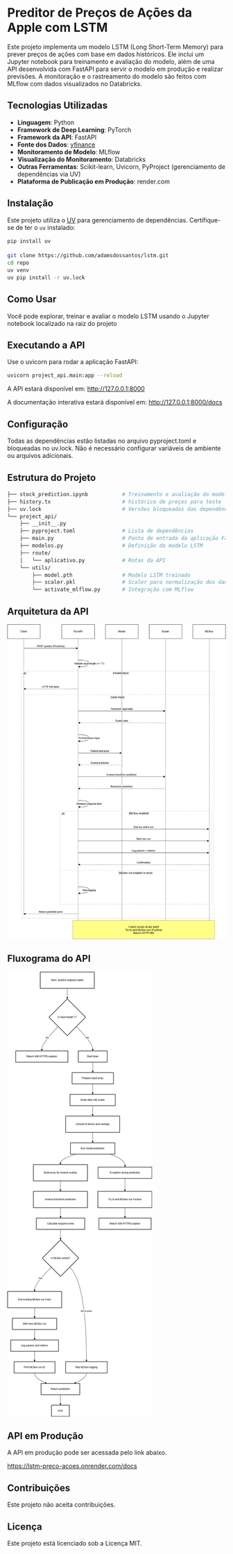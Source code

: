 # Preditor de Preços de Ações da Apple com LSTM

Este projeto implementa um modelo LSTM (Long Short-Term Memory) para prever preços de ações com base em dados históricos. Ele inclui um  Jupyter notebook para treinamento e avaliação do modelo, além de uma API desenvolvida com FastAPI para servir o modelo em produção e realizar previsões. A monitoração e o rastreamento do modelo são feitos com MLflow com dados visualizados no Databricks.



## Tecnologias Utilizadas

- **Linguagem**: Python  
- **Framework de Deep Learning**: PyTorch  
- **Framework da API**: FastAPI  
- **Fonte dos Dados**: [yfinance](https://github.com/ranaroussi/yfinance)  
- **Monitoramento de Modelo**: MLflow 
- **Visualização do Monitoramento**: Databricks 
- **Outras Ferramentas**: Scikit-learn, Uvicorn, PyProject (gerenciamento de dependências via UV)
- **Plataforma de Publicação em Produção**: render.com



## Instalação

Este projeto utiliza o [UV](https://github.com/astral-sh/uv) para gerenciamento de dependências. Certifique-se de ter o `uv` instalado:

```bash
pip install uv

git clone https://github.com/adamsdossantos/lstm.git
cd repo
uv venv
uv pip install -r uv.lock
```

## Como Usar

Você pode explorar, treinar e avaliar o modelo LSTM usando o Jupyter notebook localizado na raiz do projeto

## Executando a API

Use o uvicorn para rodar a aplicação FastAPI:

```bash
uvicorn project_api.main:app --reload
```
A API estará disponível em: http://127.0.0.1:8000

A documentação interativa estará disponível em: http://127.0.0.1:8000/docs

## Configuração

Todas as dependências estão listadas no arquivo pyproject.toml e bloqueadas no uv.lock. Não é necessário configurar variáveis de ambiente ou arquivos adicionais.

## Estrutura do Projeto

```bash
├── stock_prediction.ipynb           # Treinamento e avaliação do modelo
├── history.tx                       # histórico de preços para teste
├── uv.lock                          # Versões bloqueadas das dependências
└── project_api/
    ├── __init__.py
    ├── pyproject.toml               # Lista de dependências
    ├── main.py                      # Ponto de entrada da aplicação FastAPI
    ├── modelos.py                   # Definição do modelo LSTM
    ├── route/
    │   └── aplicativo.py            # Rotas da API
    └── utils/
        ├── model.pth                # Modelo LSTM treinado
        ├── scaler.pkl               # Scaler para normalização dos dados de entrada
        └── activate_mlflow.py       # Integração com MLflow
```
## Arquitetura da API

![arquitetura](images/arquitetura.png)

## Fluxograma do API

![fluxograma](images/fluxograma.png)

## API em Produção

A API em produção pode ser acessada pelo link abaixo.

https://lstm-preco-acoes.onrender.com/docs

## Contribuições

Este projeto não aceita contribuições.

## Licença

Este projeto está licenciado sob a Licença MIT.



